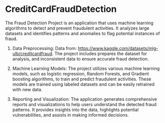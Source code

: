 # CreditCardFraudDetection
The Fraud Detection Project is an application that uses machine learning algorithms to detect and prevent fraudulent activities. It analyzes large datasets and identifies patterns and anomalies to flag potential instances of fraud. 

1. Data Preprocessing: 
Data from: https://www.kaggle.com/datasets/mlg-ulb/creditcardfraud. The project includes prepares the dataset for analysis, and inconsistent data to ensure accurate fraud detection.

2. Machine Learning Models: The project utilizes various machine learning models, such as logistic regression, Random Forests, and Gradient boosting algorithms, to train and predict fraudulent activities. These models are trained using labeled datasets and can be easily retrained with new data.

3. Reporting and Visualization: The application generates comprehensive reports and visualizations to help users understand the detected fraud patterns. It provides insights into the data, highlights potential vulnerabilities, and assists in making informed decisions.
